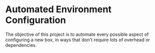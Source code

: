 # Automated Environment Configuration

The objective of this project is to automate every possible aspect of configuring
a new box, in ways that don't require lots of overhead or dependencies.

